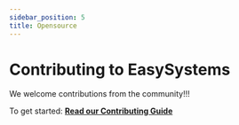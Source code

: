 ```yaml
---
sidebar_position: 5
title: Opensource
---
```

# Contributing to EasySystems
We welcome contributions from the community!!! 

To get started:
**[Read our Contributing Guide](https://github.com/Easy-Systems/documentations/blob/main/CONTRIBUTING.md)**